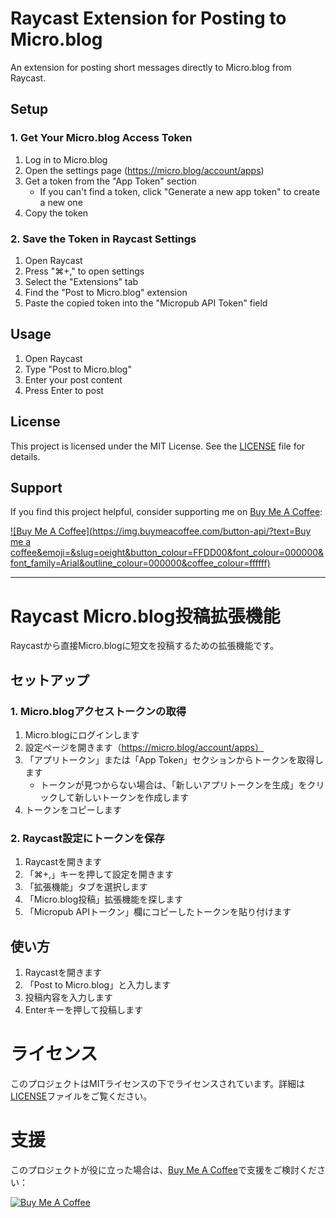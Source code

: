 # Raycast Extension for Posting to Micro.blog

An extension for posting short messages directly to Micro.blog from Raycast.

## Setup

### 1. Get Your Micro.blog Access Token

1. Log in to Micro.blog
2. Open the settings page (https://micro.blog/account/apps)
3. Get a token from the "App Token" section
   * If you can't find a token, click "Generate a new app token" to create a new one
4. Copy the token

### 2. Save the Token in Raycast Settings

1. Open Raycast
2. Press "⌘+," to open settings
3. Select the "Extensions" tab
4. Find the "Post to Micro.blog" extension
5. Paste the copied token into the "Micropub API Token" field

## Usage

1. Open Raycast
2. Type "Post to Micro.blog"
3. Enter your post content
4. Press Enter to post

## License

This project is licensed under the MIT License. See the [LICENSE](./LICENSE) file for details.

## Support

If you find this project helpful, consider supporting me on [Buy Me A Coffee](https://buymeacoffee.com/oeight):

[![Buy Me A Coffee](https://img.buymeacoffee.com/button-api/?text=Buy me a coffee&emoji=&slug=oeight&button_colour=FFDD00&font_colour=000000&font_family=Arial&outline_colour=000000&coffee_colour=ffffff)](https://buymeacoffee.com/oeight)

---

# Raycast Micro.blog投稿拡張機能

Raycastから直接Micro.blogに短文を投稿するための拡張機能です。

## セットアップ

### 1. Micro.blogアクセストークンの取得

1. Micro.blogにログインします
2. 設定ページを開きます（https://micro.blog/account/apps）
3. 「アプリトークン」または「App Token」セクションからトークンを取得します
   * トークンが見つからない場合は、「新しいアプリトークンを生成」をクリックして新しいトークンを作成します
4. トークンをコピーします

### 2. Raycast設定にトークンを保存

1. Raycastを開きます
2. 「⌘+,」キーを押して設定を開きます
3. 「拡張機能」タブを選択します
4. 「Micro.blog投稿」拡張機能を探します
5. 「Micropub APIトークン」欄にコピーしたトークンを貼り付けます

## 使い方

1. Raycastを開きます
2. 「Post to Micro.blog」と入力します
3. 投稿内容を入力します
4. Enterキーを押して投稿します

# ライセンス

このプロジェクトはMITライセンスの下でライセンスされています。詳細は[LICENSE](./LICENSE)ファイルをご覧ください。

# 支援

このプロジェクトが役に立った場合は、[Buy Me A Coffee](https://buymeacoffee.com/oeight)で支援をご検討ください：

[![Buy Me A Coffee](https://img.buymeacoffee.com/button-api/?text=コーヒーをおごる&emoji=&slug=oeight&button_colour=FFDD00&font_colour=000000&font_family=Arial&outline_colour=000000&coffee_colour=ffffff)](https://buymeacoffee.com/oeight)

